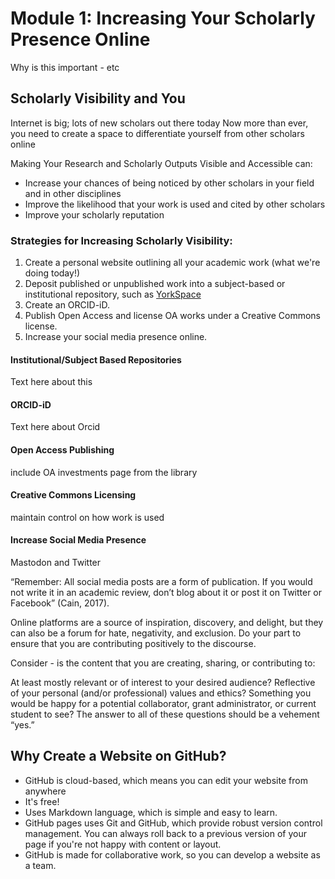 # Module 1: Increasing Your Scholarly Presence Online
Why is this important - etc
## Scholarly Visibility and You
Internet is big; lots of new scholars out there today
Now more than ever, you need to create a space to differentiate yourself from other scholars online

Making Your Research and Scholarly Outputs Visible and Accessible can:
- Increase your chances of being noticed by other scholars in your field and in other disciplines
- Improve the likelihood that your work is used and cited by other scholars
- Improve your scholarly reputation

### Strategies for Increasing Scholarly Visibility:
1. Create a personal website outlining all your academic work (what we're doing today!)
2. Deposit published or unpublished work into a subject-based or institutional repository, such as [YorkSpace](https://yorkspace.library.yorku.ca/xmlui/)
3. Create an ORCID-iD.
4. Publish Open Access and license OA works under a Creative Commons license. 
5. Increase your social media presence online.

#### Institutional/Subject Based Repositories
Text here about this

#### ORCID-iD
Text here about Orcid

#### Open Access Publishing
include OA investments page from the library

#### Creative Commons Licensing
maintain control on how work is used

#### Increase Social Media Presence
Mastodon and Twitter

“Remember: All social media posts are a form of publication. If you would not write it in an academic review, don’t blog about it or post it on Twitter or Facebook” (Cain, 2017). 

Online platforms are a source of inspiration, discovery, and delight, but they can also be a forum for hate, negativity, and exclusion. Do your part to ensure that you are contributing positively to the discourse. 

Consider -  is the content that you are creating, sharing, or contributing to:

At least mostly relevant or of interest to your desired audience?
Reflective of your personal (and/or professional) values and ethics?
Something you would be happy for a potential collaborator, grant administrator, or current student to see? 
The answer to all of these questions should be a vehement “yes.”

## Why Create a Website on GitHub?
- GitHub is cloud-based, which means you can edit your website from anywhere
- It's free!
- Uses Markdown language, which is simple and easy to learn. 
- GitHub pages uses Git and GitHub, which provide robust version control management. You can always roll back to a previous version of your page if you're not happy with content or layout.
- GitHub is made for collaborative work, so you can develop a website as a team.
